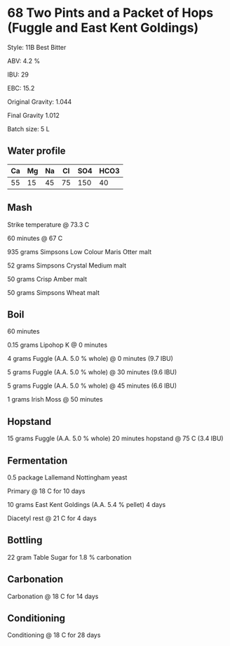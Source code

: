 # 68 Two Pints and a Packet of Hops (Fuggle and East Kent Goldings)

Style: 11B Best Bitter

ABV: 4.2 %

IBU: 29

EBC: 15.2

Original Gravity: 1.044

Final Gravity 1.012

Batch size: 5 L

## Water profile

| Ca | Mg | Na | Cl | SO4 | HCO3 |
|----|----|----|----|-----|------|
| 55 | 15 | 45 | 75 | 150 |   40 |

## Mash

Strike temperature @ 73.3 C

60 minutes @ 67 C

935 grams Simpsons Low Colour Maris Otter malt

52 grams Simpsons Crystal Medium malt

50 grams Crisp Amber malt

50 grams Simpsons Wheat malt

## Boil

60 minutes

0.15 grams Lipohop K @ 0 minutes

4 grams Fuggle (A.A. 5.0 % whole) @ 0 minutes (9.7 IBU)

5 grams Fuggle (A.A. 5.0 % whole) @ 30 minutes (9.6 IBU)

5 grams Fuggle (A.A. 5.0 % whole) @ 45 minutes (6.6 IBU)

1 grams Irish Moss @ 50 minutes

## Hopstand

15 grams Fuggle (A.A. 5.0 % whole) 20 minutes hopstand @ 75 C (3.4 IBU)

## Fermentation

0.5 package Lallemand Nottingham yeast

Primary @ 18 C for 10 days

10 grams East Kent Goldings (A.A. 5.4 % pellet) 4 days

Diacetyl rest @ 21 C for 4 days

## Bottling

22 gram Table Sugar for 1.8 % carbonation

## Carbonation

Carbonation @ 18 C for 14 days

## Conditioning

Conditioning @ 18 C for 28 days
